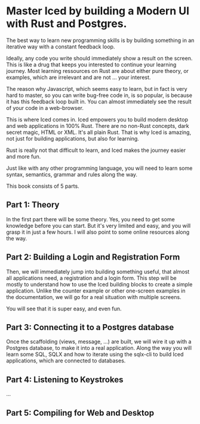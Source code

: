 # Master Iced by building a Modern UI with Rust and Postgres.

The best way to learn new programming skills is by building something in an iterative way with a constant feedback loop.

Ideally, any code you write should immediately show a result on the screen. This is like a drug that keeps you
interested to continue your learning journey. Most learning ressources on Rust are about either pure theory, or
examples, which are irrelevant and are not ... your interest.

The reason why Javascript, which seems easy to learn, but in fact is very hard to master, so you can write bug-free code
in, is so popular, is because it has this feedback loop built in. You can almost immediately see the result of your code in
a web-browser.

This is where Iced comes in. Iced empowers you to build modern desktop and web applications in 100% Rust. There are no
non-Rust concepts, dark secret magic, HTML or XML. It's all plain Rust. That is why Iced is amazing, not just for building
applications, but also for learning.

Rust is really not that difficult to learn, and Iced makes the journey easier and more fun.

Just like with any other programming language, you will need to learn some syntax,
semantics, grammar and rules along the way.

This book consists of 5 parts.

## Part 1: Theory

In the first part there will be some theory. Yes, you need to get some knowledge before you can start. But it's very limited and easy,
and you will grasp it in just a few hours. I will also point to some online resources along the way.

## Part 2: Building a Login and Registration Form

Then, we will immediately jump into building something useful, that almost all applications need, a registration and a login form. This step will be
mostly to understand how to use the Iced building blocks to create a simple application. Unlike the counter example or other one-screen examples
in the documentation, we will go for a real situation with multiple screens.

You will see that it is super easy, and even fun.

## Part 3: Connecting it to a Postgres database

Once the scaffolding (views, message, ...) are built, we will wire it up with a Postgres database, to make it into a real application.
Along the way you will learn some SQL, SQLX and how to iterate using the sqlx-cli to build Iced applications, which are connected to
databases.

## Part 4: Listening to Keystrokes

...

## Part 5: Compiling for Web and Desktop
